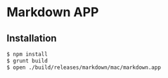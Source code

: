 # Markdown APP

## Installation

```sh
$ npm install
$ grunt build
$ open ./build/releases/markdown/mac/markdown.app
```
